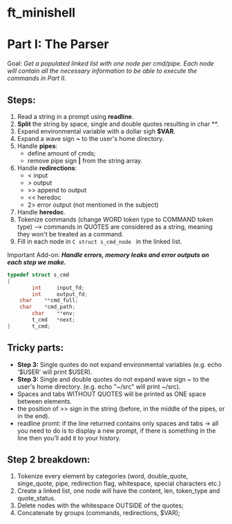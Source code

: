 # ft_minishell

# Part I: The Parser

Goal: *Get a populated linked list with one node per cmd/pipe. Each node will contain all the necessary information to be able to execute the commands in Part II.*

## Steps: 
1. Read a string in a prompt using **readline**.
2. **Split** the string by space, single and double quotes resulting in char **.
3. Expand environmental variable with a dollar sigh **$VAR**.
4. Expand a wave sign **~** to the user's home directory.
5. Handle **pipes**:
   	- define amount of cmds;
   	- remove pipe sign **|** from the string array.
7. Handle **redirections**:
   	-  < input
	- \> output
	-  \>> append to output
	-  << heredoc
	-  2> error output (not mentioned in the subject)
9. Handle **heredoc**.
10. Tokenize commands (change WORD token type to COMMAND token type) --> commands in QUOTES are considered as a string, meaning they won't be treated as a command. 
11. Fill in each node in ```C struct s_cmd_node ``` in the linked list.

Important Add-on: ***Handle errors, memory leaks and error outputs on each step we make.***

```C
typedef struct s_cmd
{
    	int 	input_fd;
    	int 	output_fd;
	char	**cmd_full;
	char	*cmd_path;
    	char 	**env;
    	t_cmd 	*next;
}		t_cmd;
```
## Tricky parts:
- **Step 3:** Single quotes do not expand environmental variables (e.g. echo '$USER' will print $USER).
- **Step 3:** Single and double quotes do not expand wave sign ~ to the user's home directory. (e.g. echo "~/src" will print ~/src).
- Spaces and tabs WITHOUT QUOTES will be printed as ONE space between elements.
- the position of >> sign in the string (before, in the middle of the pipes, or in the end).
- readline promt: if the line returned contains only spaces and tabs → all you need to do is to display a new prompt, if there is something in the line then you’ll add it to your history.

## Step 2 breakdown:
1. Tokenize every element by categories (word, double_quote, singe_quote, pipe, redirection flag, whitespace, special characters etc.)
2. Create a linked list, one node will have the content, len, token_type and quote_status.
3. Delete nodes with the whitespace OUTSIDE of the quotes;
4. Concatenate by groups (commands, redirections, $VAR); 
  
